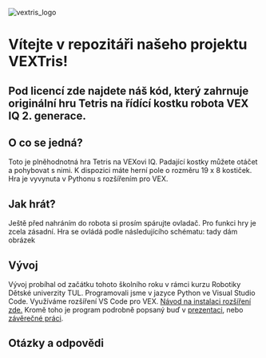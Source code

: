 ![vextris_logo](https://github.com/jacobczsk/vextris/assets/107387653/20f26c32-3251-485e-93f7-65f31dc4d050)

# Vítejte v repozitáři našeho projektu VEXTris! 
## Pod licencí zde najdete náš kód, který zahrnuje originální hru Tetris na řídící kostku robota VEX IQ 2. generace.
## O co se jedná?
Toto je plněhodnotná hra Tetris na VEXovi IQ. Padající kostky můžete otáčet a pohybovat s nimi. K dispozici máte herní pole o rozměru 19 x 8 kostiček. Hra je vyvynuta v Pythonu s rozšířením pro VEX.
## Jak hrát?
Ještě před nahráním do robota si prosím spárujte ovladač. Pro funkci hry je zcela zásadní. Hra se ovládá podle následujícího schématu:
tady dám obrázek
## Vývoj
Vývoj probíhal od začátku tohoto školního roku v rámci kurzu Robotiky Dětské univerzity TUL. Programovali jsme v jazyce Python ve Visual Studio Code. Využíváme rozšíření VS Code pro VEX. 
[Návod na instalaci rozšíření zde.](https://honzajdespat.cz)
Kromě toho je program podrobně popsaný buď v [prezentaci](https://honzajdespat.cz), nebo [závěrečné práci](https://honzajdespat.cz).

## Otázky a odpovědi
